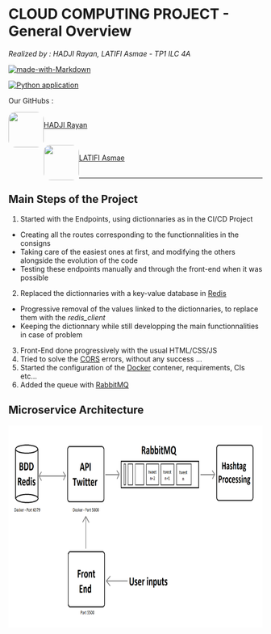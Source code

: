 # **CLOUD COMPUTING PROJECT - General Overview**

*Realized by : HADJI Rayan, LATIFI Asmae - TP1 ILC 4A*

[![made-with-Markdown](https://img.shields.io/badge/Made%20with-Markdown-1f425f.svg)](http://commonmark.org)

[![Python application](https://github.com/DZburst/4A_ILC_Cloud_Project/actions/workflows/build_app.yml/badge.svg)](https://github.com/DZburst/4A_ILC_Cloud_Project/actions/workflows/build_app.yml)

Our GitHubs : 

<a href="url">[<img src="https://avatars.githubusercontent.com/u/115188188?v=4" align="left" height="70" width="70" style="border-radius: 20%;"><br>HADJI Rayan](https://github.com/DZburst)</a>
<br>
<br>

<a href="url">[<img src="https://avatars.githubusercontent.com/u/116982968?v=4" align="left" height="70" width="70" style="border-radius: 20%;"><br>LATIFI Asmae](https://github.com/Asmlatg)</a>
<br> 
<br> 

---

## Main Steps of the Project

1. Started with the Endpoints, using dictionnaries as in the CI/CD Project
  - Creating all the routes corresponding to the functionnalities in the consigns
  - Taking care of the easiest ones at first, and modifying the others alongside the evolution of the code
  - Testing these endpoints manually and through the front-end when it was possible
2. Replaced the dictionnaries with a key-value database in [Redis](https://redis.io/)
  - Progressive removal of the values linked to the dictionnaries, to replace them with the *redis_client*
  - Keeping the dictionnary while still developping the main functionnalities in case of problem
3. Front-End done progressively with the usual HTML/CSS/JS
4. Tried to solve the [CORS](https://fr.wikipedia.org/wiki/Cross-origin_resource_sharing) errors, without any success ...
5. Started the configuration of the [Docker](https://www.docker.com/) contener, requirements, CIs etc...
6. Added the queue with [RabbitMQ](https://www.rabbitmq.com/)

## Microservice Architecture

<img src="./MicroserviceArchitecture.png" alt="Microservice Architecture" style="height: 400px; width:750px;"/>
